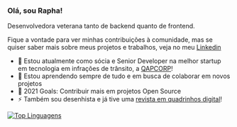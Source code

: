 ### Olá, sou Rapha!

Desenvolvedora veterana tanto de backend quanto de frontend.

Fique a vontade para ver minhas contribuições à comunidade, mas se quiser saber mais sobre meus projetos e trabalhos, veja no meu [Linkedin][linkedin]

- 🔭 Estou atualmente como sócia e Senior Developer na melhor startup em tecnologia em infrações de trânsito, a [QAPCORP][qapcorp]!
- 🌱 Estou aprendendo sempre de tudo e em busca de colaborar em novos projetos
- 🥅 2021 Goals: Contribuir mais em projetos Open Source
- ⚡ Também sou desenhista e já tive uma [revista em quadrinhos digital][conexaonanquim]!

[![Top Linguagens](https://github-readme-stats.vercel.app/api/top-langs/?username=raphahardt&layout=compact)](https://github.com/anuraghazra/github-readme-stats)

[linkedin]: https://www.linkedin.com/in/raphahardt/
[qapcorp]: http://qapcorp.com.br/
[conexaonanquim]: https://www.facebook.com/ConexaoNanquim/
